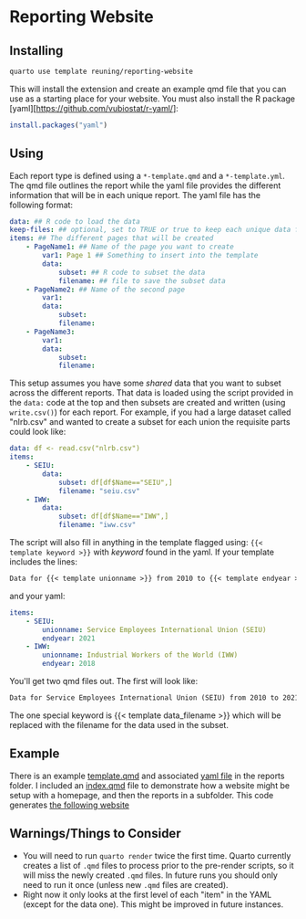 # Reporting Website

## Installing

```bash
quarto use template reuning/reporting-website
```

This will install the extension and create an example qmd file that you can use as a starting place for your website. You must also install the R package [yaml][https://github.com/vubiostat/r-yaml/]: 

```r
install.packages("yaml") 
```

## Using

Each report type is defined using a `*-template.qmd` and a `*-template.yml`. The qmd file outlines the report while the yaml file provides the different information that will be in each unique report. The yaml file has the following format: 

```yaml
data: ## R code to load the data
keep-files: ## optional, set to TRUE or true to keep each unique data file
items: ## The different pages that will be created
    - PageName1: ## Name of the page you want to create
        var1: Page 1 ## Something to insert into the template
        data:
            subset: ## R code to subset the data
            filename: ## file to save the subset data
    - PageName2: ## Name of the second page
        var1:
        data:
            subset: 
            filename:
    - PageName3:
        var1: 
        data:
            subset: 
            filename: 
```

This setup assumes you have some _shared_ data that you want to subset across the different reports. That data is loaded using the script provided in the `data:` code at the top and then subsets are created and written (using `write.csv()`) for each report. For example, if you had a large dataset called "nlrb.csv" and wanted to create a subset for each union the requisite parts could look like:

```yaml
data: df <- read.csv("nlrb.csv")
items: 
    - SEIU:
        data: 
            subset: df[df$Name=="SEIU",]
            filename: "seiu.csv"
    - IWW:
        data: 
            subset: df[df$Name=="IWW",]
            filename: "iww.csv"

```

The script will also fill in anything in the template flagged using: `{{< template keyword >}}` with *keyword* found in the yaml. If your template includes the lines: 

```md
Data for {{< template unionname >}} from 2010 to {{< template endyear >}}.
```

and your yaml: 

```yaml
items: 
    - SEIU: 
        unionname: Service Employees International Union (SEIU)
        endyear: 2021
    - IWW: 
        unionname: Industrial Workers of the World (IWW)
        endyear: 2018
```

You'll get two qmd files out. The first will look like:

```md
Data for Service Employees International Union (SEIU) from 2010 to 2021.
```

The one special keyword is {{< template data_filename >}} which will be replaced with the filename for the data used in the subset. 

## Example

There is an example [template.qmd](reports/demo-template.qmd) and associated [yaml file](reports/demo-template.yml) in the reports folder. I included an [index.qmd](index.qmd) file to demonstrate how a website might be setup with a homepage, and then the reports in a subfolder. This code generates [the following website](https://reuning.github.io/reporting-website/)

## Warnings/Things to Consider


- You will need to run `quarto render` twice the first time. Quarto currently creates a list of `.qmd` files to process prior to the pre-render scripts, so it will miss the newly created `.qmd` files. In future runs you should only need to run it once (unless new `.qmd` files are created). 
- Right now it only looks at the first level of each "item" in the YAML (except for the data one). This might be improved in future instances. 